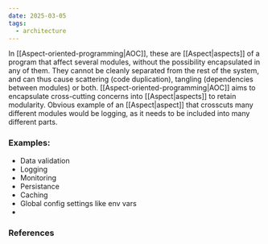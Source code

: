 ```yaml
---
date: 2025-03-05
tags:
  - architecture
---
```

In [[Aspect-oriented-programming|AOC]], these are [[Aspect|aspects]] of a program that affect several modules, without the possibility encapsulated in any of them. They cannot be cleanly separated from the rest of the system, and can thus cause scattering (code duplication), tangling (dependencies between modules) or both.
[[Aspect-oriented-programming|AOC]] aims to encapsulate cross-cutting concerns into [[Aspect|aspects]] to retain modularity. 
Obvious example of an [[Aspect|aspect]] that crosscuts many different modules would be logging, as it needs to be included into many different parts.
### Examples:
- Data validation
- Logging
- Monitoring
- Persistance
- Caching
- Global config settings like env vars
- 


### References

